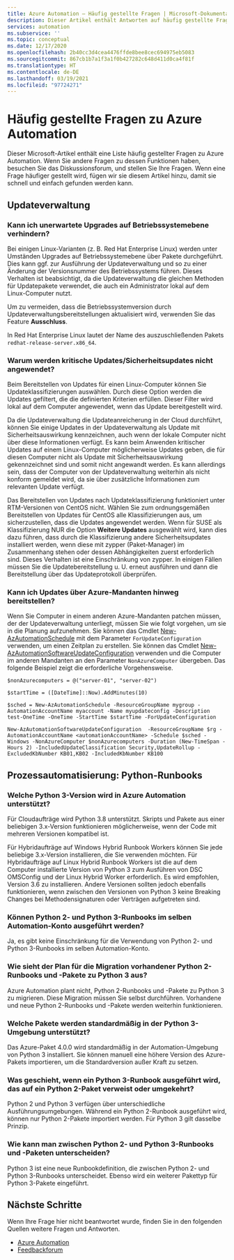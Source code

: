 ```yaml
---
title: Azure Automation – Häufig gestellte Fragen | Microsoft-Dokumentation
description: Dieser Artikel enthält Antworten auf häufig gestellte Fragen zu Azure Automation.
services: automation
ms.subservice: ''
ms.topic: conceptual
ms.date: 12/17/2020
ms.openlocfilehash: 2b40cc3d4cea4476ffde8bee8cec694975eb5083
ms.sourcegitcommit: 867cb1b7a1f3a1f0b427282c648d411d0ca4f81f
ms.translationtype: HT
ms.contentlocale: de-DE
ms.lasthandoff: 03/19/2021
ms.locfileid: "97724271"
---
```

# <a name="azure-automation-frequently-asked-questions"></a>Häufig gestellte Fragen zu Azure Automation

Dieser Microsoft-Artikel enthält eine Liste häufig gestellter Fragen zu Azure Automation. Wenn Sie andere Fragen zu dessen Funktionen haben, besuchen Sie das Diskussionsforum, und stellen Sie Ihre Fragen. Wenn eine Frage häufiger gestellt wird, fügen wir sie diesem Artikel hinzu, damit sie schnell und einfach gefunden werden kann.

## <a name="update-management"></a>Updateverwaltung

### <a name="can-i-prevent-unexpected-os-level-upgrades"></a>Kann ich unerwartete Upgrades auf Betriebssystemebene verhindern?

Bei einigen Linux-Varianten (z. B. Red Hat Enterprise Linux) werden unter Umständen Upgrades auf Betriebssystemebene über Pakete durchgeführt. Dies kann ggf. zur Ausführung der Updateverwaltung und so zu einer Änderung der Versionsnummer des Betriebssystems führen. Dieses Verhalten ist beabsichtigt, da die Updateverwaltung die gleichen Methoden für Updatepakete verwendet, die auch ein Administrator lokal auf dem Linux-Computer nutzt.

Um zu vermeiden, dass die Betriebssystemversion durch Updateverwaltungsbereitstellungen aktualisiert wird, verwenden Sie das Feature **Ausschluss**.

In Red Hat Enterprise Linux lautet der Name des auszuschließenden Pakets `redhat-release-server.x86_64`.

### <a name="why-arent-criticalsecurity-updates-applied"></a>Warum werden kritische Updates/Sicherheitsupdates nicht angewendet?

Beim Bereitstellen von Updates für einen Linux-Computer können Sie Updateklassifizierungen auswählen. Durch diese Option werden die Updates gefiltert, die die definierten Kriterien erfüllen. Dieser Filter wird lokal auf dem Computer angewendet, wenn das Update bereitgestellt wird.

Da die Updateverwaltung die Updateanreicherung in der Cloud durchführt, können Sie einige Updates in der Updateverwaltung als Update mit Sicherheitsauswirkung kennzeichnen, auch wenn der lokale Computer nicht über diese Informationen verfügt. Es kann beim Anwenden kritischer Updates auf einem Linux-Computer möglicherweise Updates geben, die für diesen Computer nicht als Update mit Sicherheitsauswirkung gekennzeichnet sind und somit nicht angewandt werden. Es kann allerdings sein, dass der Computer von der Updateverwaltung weiterhin als nicht konform gemeldet wird, da sie über zusätzliche Informationen zum relevanten Update verfügt.

Das Bereitstellen von Updates nach Updateklassifizierung funktioniert unter RTM-Versionen von CentOS nicht. Wählen Sie zum ordnungsgemäßen Bereitstellen von Updates für CentOS alle Klassifizierungen aus, um sicherzustellen, dass die Updates angewendet werden. Wenn für SUSE als Klassifizierung NUR die Option **Weitere Updates** ausgewählt wird, kann dies dazu führen, dass durch die Klassifizierung andere Sicherheitsupdates installiert werden, wenn diese mit zypper (Paket-Manager) im Zusammenhang stehen oder dessen Abhängigkeiten zuerst erforderlich sind. Dieses Verhalten ist eine Einschränkung von zypper. In einigen Fällen müssen Sie die Updatebereitstellung u. U. erneut ausführen und dann die Bereitstellung über das Updateprotokoll überprüfen.

### <a name="can-i-deploy-updates-across-azure-tenants"></a>Kann ich Updates über Azure-Mandanten hinweg bereitstellen?

Wenn Sie Computer in einem anderen Azure-Mandanten patchen müssen, der der Updateverwaltung unterliegt, müssen Sie wie folgt vorgehen, um sie in die Planung aufzunehmen. Sie können das Cmdlet [New-AzAutomationSchedule](/powershell/module/Az.Automation/New-AzAutomationSchedule) mit dem Parameter `ForUpdateConfiguration` verwenden, um einen Zeitplan zu erstellen. Sie können das Cmdlet [New-AzAutomationSoftwareUpdateConfiguration](/powershell/module/Az.Automation/New-AzAutomationSoftwareUpdateConfiguration) verwenden und die Computer im anderen Mandanten an den Parameter `NonAzureComputer` übergeben. Das folgende Beispiel zeigt die erforderliche Vorgehensweise.

```azurepowershell-interactive
$nonAzurecomputers = @("server-01", "server-02")

$startTime = ([DateTime]::Now).AddMinutes(10)

$sched = New-AzAutomationSchedule -ResourceGroupName mygroup -AutomationAccountName myaccount -Name myupdateconfig -Description test-OneTime -OneTime -StartTime $startTime -ForUpdateConfiguration

New-AzAutomationSoftwareUpdateConfiguration  -ResourceGroupName $rg -AutomationAccountName <automationAccountName> -Schedule $sched -Windows -NonAzureComputer $nonAzurecomputers -Duration (New-TimeSpan -Hours 2) -IncludedUpdateClassification Security,UpdateRollup -ExcludedKbNumber KB01,KB02 -IncludedKbNumber KB100
```

## <a name="process-automation---python-runbooks"></a>Prozessautomatisierung: Python-Runbooks

### <a name="which-python-3-version-is-supported-in-azure-automation"></a>Welche Python 3-Version wird in Azure Automation unterstützt?

Für Cloudaufträge wird Python 3.8 unterstützt. Skripts und Pakete aus einer beliebigen 3.x-Version funktionieren möglicherweise, wenn der Code mit mehreren Versionen kompatibel ist.

Für Hybridaufträge auf Windows Hybrid Runbook Workers können Sie jede beliebige 3.x-Version installieren, die Sie verwenden möchten. Für Hybridaufträge auf Linux Hybrid Runbook Workers ist die auf dem Computer installierte Version von Python 3 zum Ausführen von DSC OMSConfig und der Linux Hybrid Worker erforderlich. Es wird empfohlen, Version 3.6 zu installieren. Andere Versionen sollten jedoch ebenfalls funktionieren, wenn zwischen den Versionen von Python 3 keine Breaking Changes bei Methodensignaturen oder Verträgen aufgetreten sind.

### <a name="can-python-2-and-python-3-runbooks-run-in-same-automation-account"></a>Können Python 2- und Python 3-Runbooks im selben Automation-Konto ausgeführt werden?

Ja, es gibt keine Einschränkung für die Verwendung von Python 2- und Python 3-Runbooks im selben Automation-Konto.  

### <a name="what-is-the-plan-for-migrating-existing-python-2-runbooks-and-packages-to-python-3"></a>Wie sieht der Plan für die Migration vorhandener Python 2-Runbooks und -Pakete zu Python 3 aus?

Azure Automation plant nicht, Python 2-Runbooks und -Pakete zu Python 3 zu migrieren. Diese Migration müssen Sie selbst durchführen. Vorhandene und neue Python 2-Runbooks und -Pakete werden weiterhin funktionieren.

### <a name="what-are-the-packages-supported-by-default-in-python-3-environment"></a>Welche Pakete werden standardmäßig in der Python 3-Umgebung unterstützt?

Das Azure-Paket 4.0.0 wird standardmäßig in der Automation-Umgebung von Python 3 installiert. Sie können manuell eine höhere Version des Azure-Pakets importieren, um die Standardversion außer Kraft zu setzen.

### <a name="what-if-i-run-a-python-3-runbook-that-references-a-python-2-package-or-vice-versa"></a>Was geschieht, wenn ein Python 3-Runbook ausgeführt wird, das auf ein Python 2-Paket verweist oder umgekehrt?

Python 2 und Python 3 verfügen über unterschiedliche Ausführungsumgebungen. Während ein Python 2-Runbook ausgeführt wird, können nur Python 2-Pakete importiert werden. Für Python 3 gilt dasselbe Prinzip.

### <a name="how-do-i-differentiate-between-python-2-and-python-3-runbooks-and-packages"></a>Wie kann man zwischen Python 2- und Python 3-Runbooks und -Paketen unterscheiden?

Python 3 ist eine neue Runbookdefinition, die zwischen Python 2- und Python 3-Runbooks unterscheidet. Ebenso wird ein weiterer Pakettyp für Python 3-Pakete eingeführt.

## <a name="next-steps"></a>Nächste Schritte

Wenn Ihre Frage hier nicht beantwortet wurde, finden Sie in den folgenden Quellen weitere Fragen und Antworten.

- [Azure Automation](/answers/topics/azure-automation.html)
- [Feedbackforum](https://feedback.azure.com/forums/905242-update-management)
